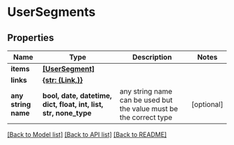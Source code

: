 # UserSegments


## Properties
Name | Type | Description | Notes
------------ | ------------- | ------------- | -------------
**items** | [**[UserSegment]**](UserSegment.md) |  | 
**links** | [**{str: (Link,)}**](Link.md) |  | 
**any string name** | **bool, date, datetime, dict, float, int, list, str, none_type** | any string name can be used but the value must be the correct type | [optional]

[[Back to Model list]](../README.md#documentation-for-models) [[Back to API list]](../README.md#documentation-for-api-endpoints) [[Back to README]](../README.md)


